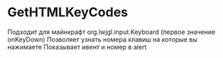 # GetHTMLKeyCodes
Подходит для майнкрафт org.lwjgl.input.Keyboard (первое значение onKeyDown)
Позволяет узнать номера клавиш на которые вы нажимаете
Показывает ивент и номер в alert
